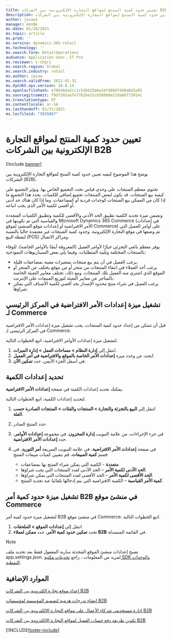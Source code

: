 ```yaml
---
title: تعيين حدود كمية المنتج لمواقع التجارة الإلكترونية بين الشركات B2B
description: يوضح هذا الموضوع كيفيه تعيين حدود كمية المنتج لمواقع التجارة الإلكترونية بين الشركات (B2B).
author: josaw1
manager: AnnBe
ms.date: 01/20/2021
ms.topic: article
ms.prod: ''
ms.service: dynamics-365-retail
ms.technology: ''
ms.search.form: RetailOperations
audience: Application User, IT Pro
ms.reviewer: v-chgri
ms.search.region: Global
ms.search.industry: retail
ms.author: josaw
ms.search.validFrom: 2021-01-31
ms.dyn365.ops.version: 10.0.14
ms.openlocfilehash: e70648da2cc1c526625b6e34fd0867d40abb5a85
ms.sourcegitcommit: f9df202aefef761be52c0360b0e22da88773914c
ms.translationtype: HT
ms.contentlocale: ar-SA
ms.lasthandoff: 01/21/2021
ms.locfileid: "5035867"
---
```

# <a name="set-product-quantity-limits-for-b2b-e-commerce-sites"></a>تعيين حدود كمية المنتج لمواقع التجارة الإلكترونية بين الشركات B2B

[!include [banner](../../includes/banner.md)]

يوضح هذا الموضوع كيفيه تعيين حدود كمية المنتج لمواقع التجارة الإلكترونية بين الشركات (B2B).

تحتوي معظم المنتجات على وحدى قياس تحدد التجميع الخاص بها. ويؤثر التجميع على كيفية بيع المنتجات. قد يكون لبعض المنتجات تجميع إضافي للكميات. يحدد هذا التجميع ما إذا كان من الممكن بيع المنتجات كوحدات فردية أو كمضاعفات، وما إذا كان هناك حد أدنى أو أقصى لكمية الأمر الذي يجب اتباعه.

وتضمن ميزة تحديد الكمية تطبيق الحد الأدنى والأقصى للكمية وتطبيق الكميات المتعددة والقياسية التي تم تكوينها في Microsoft Dynamics 365 Commerce (في إعدادات الأمر الافتراضية أو إعدادات موقع المنشئ لموقع Commerce) على أوامر العميل التي تم وضعها في موقع التجارة الإلكترونية. وحدود كمية المنتجات غير معتمدة حاليا بالنسبة لنقطة البيع (POS) ومراكز الاتصال.

يوفر معظم بائعي التجزئي خيارًا لأوامر العميل (المعروفة أيضًا بالأوامر الخاصة)، للوفاء بالمنتجات المختلفة وتلبية المتطلبات. وفيما يلي بعض السيناريوهات النموذجية:

- يرغب العميل في أن يتم بيع منتجات بمتغيرات معينة بمضاعفات قليلة.
- يرغب أحد العملاء في انتقاء المنتجات من متجر أو من موقع يختلف عن المتجر أو الموقع الذي اشتري منه العميل تلك المنتجات. ومع ذلك، تختلف معايير التعبئة الخاصة بالمتاجر عن معايير التعبئة لتوزيع المبيعات على الإنترنت.
- يرغب العميل في شراء منتج محدود الإصدار بحد أقصي لكمية الأصناف التي يمكن شراؤها.

## <a name="turn-on-the-default-order-settings-feature-in-commerce-headquarters"></a>تشغيل ميزة إعدادات الأمر الافتراضية في المركز الرئيسي لـ Commerce

قبل أن تتمكن من إعداد حدود كمية المنتجات، يجب تشغيل ميزة إعدادات الأمر الافتراضية في المركز الرئيسي لـ Commerce.

لتشغيل ميزة إعدادات الأوامر الافتراضية، اتبع الخطوات التالية.

1. انتقل إلى **إدارة النظام \> مساحات العمل \> إدارة الميزات**.
1. ابحث عن وحدد ميزة **إعدادات الأمر الخاصة بالموقع والافتراضية في أمر العميل**.
1. في أسفل الجزء الأيمن، حدد **تمكين الآن**. 

## <a name="define-quantity-settings"></a>تحديد إعدادات الكمية 

يمكنك تحديد إعدادات الكمية في صفحة **إعدادات الأمر الافتراضية**.

لتحديد إعدادات الكمية، اتبع الخطوات التالية. 

1. انتقل إلى **البيع بالتجزئة والتجارة \> المنتجات والفئات \> المنتجات الصادرة حسب الفئة**.
1. حدد المنتج الصادر.
1. في جزء الإجراءات، من علامة التبويب **إدارة المخزون**، في مجموعة **إعدادات الأوامر**، حدد **إعدادات الأمر الافتراضية**. 
1. في صفحة **إعدادات الأمر الافتراضية**، في علامة التبويب السريعة **أمر التوريد**، في قسم **كمية المبيعات**، قم بتعيين كميات مبيعات المنتج:

    - **متعددة** - الكمية التي يمكن شراء المنتج بها بمضاعفات.
    - **الحد الأدنى لكمية الأمر** – الحد الأدنى لعدد المنتجات التي يجب شراؤها.
    - **الحد الأقصى لكمية الأمر** – الحد الأقصى لعدد المنتجات التي يمكن شراؤها.
    - **كمية الأمر القياسية** – الكمية الافتراضية التي يتم إدخالها تلقائيا عند تحديد المنتج.

## <a name="turn-on-the-b2b-order-quantity-limits-feature-in-commerce-site-builder"></a>تشغيل ميزة حدود كمية أمر B2B في منشئ موقع Commerce

لتشغيل ميزة حدود كمية أمر B2B في منشئ موقع Commerce، اتبع الخطوات التالية.

1. انتقل إلى **إعدادات الموقع \> الملحقات**
1. تحت **تمكين حدود كمية الأمر**، حدد **ممكن لعملاء B2B** في القائمة المنسدلة. 

> [!NOTE] 
> تصبح إعدادات منشئ الموقع المحدثة سارية المفعول فقط بعد تحديد ملف app.settings.json. لمزيد من المعلومات ، راجع [تحديثات مكتبة SDK والوحدات النمطية](../e-commerce-extensibility/sdk-updates.md#update-the-appsettingsjson-file).

## <a name="additional-resources"></a>الموارد الإضافية

[إعداد موقع تجارة إلكترونية بين الشركات B2B](set-up-b2b-site.md)

[إنشاء تدرجات هرمية لتصميم المؤسسة لمؤسسات B2B](org-model.md)

[إدارة مستخدمي شركاء الأعمال على مواقع التجارة الإلكترونية بين الشركات B2B](manage-b2b-users.md)

[تكوين طريقة دفع حساب العميل لمواقع التجارة الإلكترونية بين الشركات B2B](payment-method.md)


[!INCLUDE[footer-include](../../includes/footer-banner.md)]